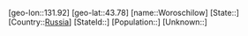 ﻿---
location: [43.78,131.92]
type: City
tags:
- geo/City


SpocWebEntityId: 35707
isDeleted: false
confidential: public

---
[geo-lon::131.92]
[geo-lat::43.78]
[name::Woroschilow]
[State::]
[Country::[Russia](geo/Continent/Europe/Russia.md)]
[StateId::]
[Population::]
[Unknown::]

